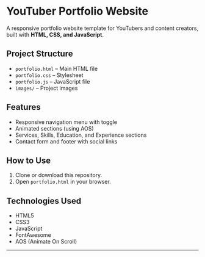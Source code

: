 # YouTuber Portfolio Website

A responsive portfolio website template for YouTubers and content creators, built with **HTML, CSS, and JavaScript**.

##  Project Structure
- `portfolio.html` – Main HTML file
- `portfolio.css` – Stylesheet
- `portfolio.js` – JavaScript file
- `images/` – Project images

##  Features
- Responsive navigation menu with toggle
- Animated sections (using AOS)
- Services, Skills, Education, and Experience sections
- Contact form and footer with social links

##  How to Use
1. Clone or download this repository.
2. Open `portfolio.html` in your browser.

##  Technologies Used
- HTML5
- CSS3
- JavaScript
- FontAwesome
- AOS (Animate On Scroll)

---
